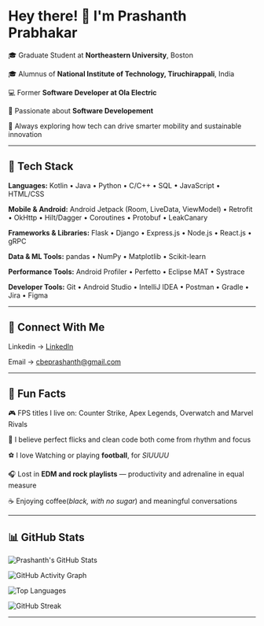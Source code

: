 # Hey there! 👋 I'm Prashanth Prabhakar



🎓 Graduate Student at **Northeastern University**, Boston  

🎓 Alumnus of **National Institute of Technology, Tiruchirappali**, India  

💻 Former **Software Developer at Ola Electric**  

🚀 Passionate about **Software Developement**  

🌱 Always exploring how tech can drive smarter mobility and sustainable innovation  

---

## 🧠 Tech Stack

**Languages:** Kotlin • Java • Python • C/C++ • SQL • JavaScript • HTML/CSS  

**Mobile & Android:** Android Jetpack (Room, LiveData, ViewModel) • Retrofit • OkHttp • Hilt/Dagger • Coroutines • Protobuf • LeakCanary  

**Frameworks & Libraries:** Flask • Django • Express.js • Node.js • React.js • gRPC  

**Data & ML Tools:** pandas • NumPy • Matplotlib • Scikit-learn  

**Performance Tools:** Android Profiler • Perfetto • Eclipse MAT • Systrace  

**Developer Tools:** Git • Android Studio • IntelliJ IDEA • Postman • Gradle • Jira • Figma

---

## 🤝 Connect With Me

Linkedin -> [LinkedIn](https://www.linkedin.com/in/ppprashanth)   

Email -> cbeprashanth@gmail.com

---

## 🧠 Fun Facts 

🎮 FPS titles I live on: Counter Strike, Apex Legends, Overwatch and Marvel Rivals  

🧩 I believe perfect flicks and clean code both come from rhythm and focus  

⚽ I love Watching or playing **football**, for *SIUUUU*  

🎧 Lost in **EDM and rock playlists** — productivity and adrenaline in equal measure  

☕ Enjoying coffee(*black, with no sugar*) and meaningful conversations  

---

## 📊 GitHub Stats

![Prashanth's GitHub Stats](https://github-readme-stats.vercel.app/api?username=Prashanth2902&show_icons=true&theme=radical)

![GitHub Activity Graph](https://github-readme-activity-graph.vercel.app/graph?username=Prashanth2902&theme=radical)

![Top Languages](https://github-readme-stats.vercel.app/api/top-langs/?username=Prashanth2902&layout=compact&theme=radical)

![GitHub Streak](https://streak-stats.demolab.com?user=Prashanth2902&theme=radical&hide_border=true)

---





